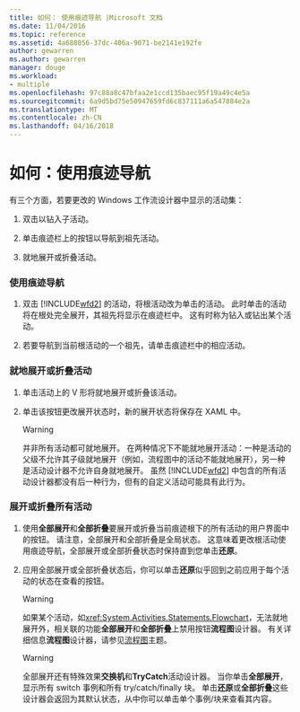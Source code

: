 ```yaml
---
title: 如何： 使用痕迹导航 |Microsoft 文档
ms.date: 11/04/2016
ms.topic: reference
ms.assetid: 4a688056-37dc-406a-9071-be2141e192fe
author: gewarren
ms.author: gewarren
manager: douge
ms.workload:
- multiple
ms.openlocfilehash: 97c88a8c47bfaa2e1ccd135baec95f19a49c4e5a
ms.sourcegitcommit: 6a9d5bd75e50947659fd6c837111a6a547884e2a
ms.translationtype: MT
ms.contentlocale: zh-CN
ms.lasthandoff: 04/16/2018
---
```

# <a name="how-to-use-breadcrumb-navigation"></a>如何：使用痕迹导航

有三个方面，若要更改的 Windows 工作流设计器中显示的活动集：

1.  双击以钻入子活动。

2.  单击痕迹栏上的按钮以导航到祖先活动。

3.  就地展开或折叠活动。

### <a name="using-breadcrumb-navigation"></a>使用痕迹导航

1.  双击 [!INCLUDE[wfd2](../workflow-designer/includes/wfd2_md.md)] 的活动，将根活动改为单击的活动。 此时单击的活动将在根处完全展开，其祖先将显示在痕迹栏中。 这有时称为钻入或钻出某个活动。

2.  若要导航到当前根活动的一个祖先，请单击痕迹栏中的相应活动。

### <a name="expanding-or-collapsing-an-activity-in-place"></a>就地展开或折叠活动

1.  单击活动上的 V 形将就地展开或折叠该活动。

2.  单击该按钮更改展开状态时，新的展开状态将保存在 XAML 中。

    > [!WARNING]
    > 并非所有活动都可就地展开。 在两种情况下不能就地展开活动：一种是活动的父级不允许其子级就地展开（例如，流程图中的活动不能就地展开），另一种是活动设计器不允许自身就地展开。 虽然 [!INCLUDE[wfd2](../workflow-designer/includes/wfd2_md.md)] 中包含的所有活动设计器都没有后一种行为，但有的自定义活动可能具有此行为。

### <a name="expanding-all-or-collapsing-all-activities"></a>展开或折叠所有活动

1.  使用**全部展开**和**全部折叠**要展开或折叠当前痕迹根下的所有活动的用户界面中的按钮。 请注意，全部展开和全部折叠是全局状态。 这意味着更改根活动使用痕迹导航，全部展开或全部折叠状态时保持直到您单击**还原**。

2.  应用全部展开或全部折叠状态后，你可以单击**还原**似乎回到之前应用于每个活动的状态在查看的按钮。

    > [!WARNING]
    > 如果某个活动，如<xref:System.Activities.Statements.Flowchart>，无法就地展开外，相关联的功能**全部展开**和**全部折叠**上禁用按钮**流程图**设计器。 有关详细信息**流程图**设计器，请参见[流程图](../workflow-designer/flowchart-activity-designer.md)主题。

    > [!WARNING]
    > 全部展开还有特殊效果**交换机**和**TryCatch**活动设计器。 当你单击**全部展开**，显示所有 switch 事例和所有 try/catch/finally 块。 单击**还原**或**全部折叠**这些设计器会返回为其默认状态，从中你可以单击单个事例/块来查看其内容。